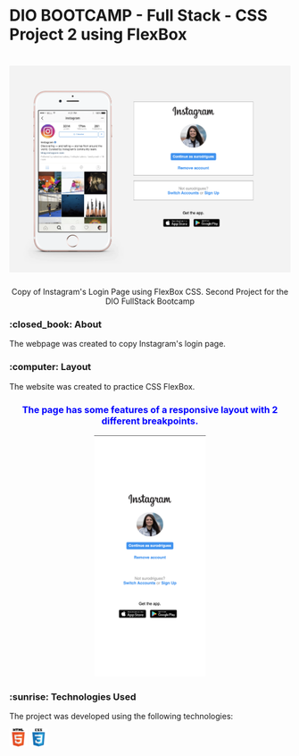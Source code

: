 # DIO BOOTCAMP - Full Stack - CSS Project 2 using FlexBox
<h1 align="center"><img src="../public/images/CSS2-Insta-Login.png" width="600px" alt="Instagram login page"></h1>
<p align="center" styte="color: #35572a;">Copy of Instagram's Login Page using FlexBox CSS. Second Project for the DIO FullStack Bootcamp </p>


<h3>:closed_book: About<a name="id01"></a></h3>
<p>The webpage was created to copy Instagram's login page.</p>


<h3>:computer: Layout<a name="id02"></a></h3>
<p>The website was created to practice CSS FlexBox.</p>
<h3 align="center" style="color: blue;">The page has some features of a responsive layout with 2 different breakpoints.</h3>
<p align="center"><img src="../public/images/CSS2-Insta-Responsive.png" width="200px" alt="Responsive Image"></p>


<h3>:sunrise: Technologies Used<a name="id03"></a></h3>
<p>The project was developed using the following technologies:</p>
<code><img height="32" src="https://raw.githubusercontent.com/github/explore/80688e429a7d4ef2fca1e82350fe8e3517d3494d/topics/html/html.png" alt="HTML5"/></code>
<code><img height="32" src="https://raw.githubusercontent.com/github/explore/80688e429a7d4ef2fca1e82350fe8e3517d3494d/topics/css/css.png" alt="CSS"/></code>
